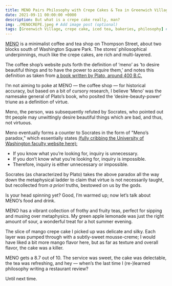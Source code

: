 ```yaml
---
title: MENO Pairs Philosophy with Crepe Cakes & Tea in Greenwich Village
date: 2021-09-11 00:00:00 +0000
description: But what is a crepe cake really, man?
img: ./MENOCREPE.jpeg # Add image post (optional)
tags: [Greenwich Village, crepe cake, iced tea, bakeries, philosophy] # add tag
---
```



<a href='https://www.menonyc.com/about' target='blank'>MENO</a> is a minimalist coffee and tea shop on Thompson Street, about two blocks south of Washington Square Park. The stores’ philosophical underpinnings, much like the crepe cakes, are rich and multi-layered. 

The coffee shop’s website puts forth the definition of ‘meno’ as ‘to desire beautiful things and to have the power to acquire them,’ and notes this definition as taken from <a href='http://classics.mit.edu/Plato/meno.html' target='blank'>a book written by Plato, around 400 B.C.</a>

I’m not aiming to poke at MENO — the coffee shop — for historical accuracy, but based on a bit of cursory research, I believe ‘Meno’ was the namesake general of Plato’s book, who posited the ‘desire-beauty-power’ triune as a definition of virtue. 

Meno, the person, was subsequently refuted by Socrates, who pointed out tht people may unwittingly desire beautiful things which are bad, and thus, not virtuous. 

Meno eventually forms a counter to Socrates in the form of "Meno’s paradox," which essentially states <a href='https://faculty.washington.edu/smcohen/320/menopar.htm' target='blank'>(fully cribbing the University of Washington faculty website here):</a>

* If you know what you’re looking for, inquiry is unnecessary.
* If you don’t know what you’re looking for, inquiry is impossible.
* Therefore, inquiry is either unnecessary or impossible.

Socrates (as characterized by Plato) takes the above paradox all the way down the metaphysical ladder to claim that virtue is not necessarily taught, but recollected from <i>a priori</i> truths, bestowed on us by the gods. 

Is your head spinning yet? Good, I’m warmed up; now let’s talk about MENO’s food and drink. 

MENO has a vibrant collection of frothy and fruity teas, perfect for sipping and musing over metaphysics. My green apple lemonade was just the right amount of sour, a wonderful treat for a hot summer evening. 

The slice of mango crepe cake I picked up was delicate and silky. Each layer was pumped through with a subtly-sweet mousse-creme; I would have liked a bit more mango flavor here, but as far as texture and overall flavor, the cake was a killer. 

MENO gets a 8.7 out of 10. The service was sweet, the cake was delectable, the tea was refreshing, and hey — when’s the last time I (re-)learned philosophy writing a restaurant review? 

Until next time. 
